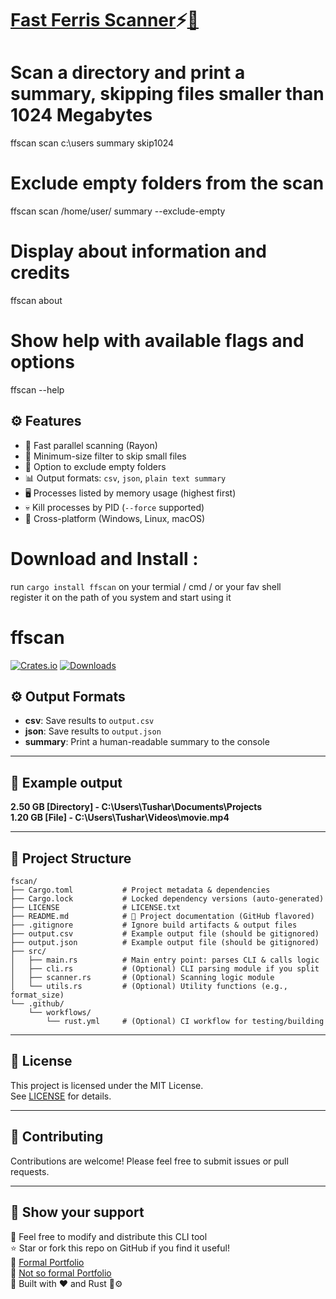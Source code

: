 # [Fast Ferris Scanner](https://i.ibb.co/39ZjMmC4/2-3.png)⚡[🦀](https://swapnil-mishra.imgbb.com/)

# Scan a directory and print a summary, skipping files smaller than 1024 Megabytes
ffscan scan c:\users summary skip1024

# Exclude empty folders from the scan
ffscan scan /home/user/ summary --exclude-empty

# Display about information and credits
ffscan about

# Show help with available flags and options
ffscan --help

## ⚙️ Features

- 🚀 Fast parallel scanning (Rayon)
- 📏 Minimum-size filter to skip small files
- 📂 Option to exclude empty folders
- 📊 Output formats: `csv`, `json`, `plain text summary`
- 🖥 Processes listed by memory usage (highest first)
- 💀 Kill processes by PID (`--force` supported)
- 🧰 Cross-platform (Windows, Linux, macOS)

# Download and Install :
run `cargo install ffscan` on your termial / cmd / or your fav shell  
register it on the path of you system and start using it

# ffscan

[![Crates.io](https://img.shields.io/crates/v/ffscan.svg)](https://crates.io/crates/ffscan)
[![Downloads](https://img.shields.io/crates/d/ffscan.svg)](https://crates.io/crates/ffscan)


## ⚙️ Output Formats

- **csv**: Save results to `output.csv`
- **json**: Save results to `output.json`
- **summary**: Print a human-readable summary to the console

---

## 📂 Example output

**2.50 GB [Directory] - C:\Users\Tushar\Documents\Projects**  
**1.20 GB [File] - C:\Users\Tushar\Videos\movie.mp4**


---

## 📁 Project Structure
```
fscan/
├── Cargo.toml           # Project metadata & dependencies
├── Cargo.lock           # Locked dependency versions (auto-generated)
├── LICENSE              # LICENSE.txt
├── README.md            # 📄 Project documentation (GitHub flavored)
├── .gitignore           # Ignore build artifacts & output files
├── output.csv           # Example output file (should be gitignored)
├── output.json          # Example output file (should be gitignored)
├── src/
│   ├── main.rs          # Main entry point: parses CLI & calls logic
│   ├── cli.rs           # (Optional) CLI parsing module if you split
│   ├── scanner.rs       # (Optional) Scanning logic module
│   └── utils.rs         # (Optional) Utility functions (e.g., format_size)
└── .github/
    └── workflows/
        └── rust.yml     # (Optional) CI workflow for testing/building
```
---

## 📝 License

This project is licensed under the MIT License.  
See [LICENSE](https://github.com/swap72/fscan/blob/main/LICENSE.txt.txt) for details.

---

## 🙌 Contributing

Contributions are welcome! Please feel free to submit issues or pull requests.

---

## 💖 Show your support
🌱 Feel free to modify and distribute this CLI tool  
⭐️ Star or fork this repo on GitHub if you find it useful!  
🔗 [Formal Portfolio](https://swap72.github.io/portfolio/)  
🔗 [Not so formal Portfolio](http://swapnil.bio.link/)  
🚀 Built with ❤️ and Rust 🦀⚙️
